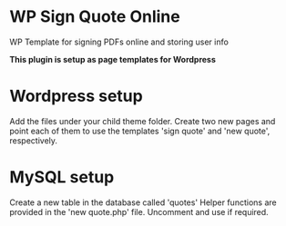 # WP Sign Quote Online

WP Template for signing PDFs online and storing user info

**This plugin is setup as page templates for Wordpress**

# Wordpress setup

Add the files under your child theme folder.
Create two new pages and point each of them to use the templates 'sign quote' and 'new quote', respectively.

# MySQL setup

Create a new table in the database called 'quotes'
Helper functions are provided in the 'new quote.php' file. Uncomment and use if required.

